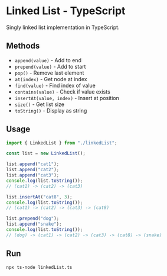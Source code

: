 # Linked List - TypeScript

Singly linked list implementation in TypeScript.

## Methods

- `append(value)` - Add to end
- `prepend(value)` - Add to start
- `pop()` - Remove last element
- `at(index)` - Get node at index
- `find(value)` - Find index of value
- `contains(value)` - Check if value exists
- `insertAt(value, index)` - Insert at position
- `size()` - Get list size
- `toString()` - Display as string

## Usage

```typescript
import { LinkedList } from "./linkedList";

const list = new LinkedList();

list.append("cat1");
list.append("cat2");
list.append("cat3");
console.log(list.toString());
// (cat1) -> (cat2) -> (cat3)

list.insertAt("cat8", 3);
console.log(list.toString());
// (cat1) -> (cat2) -> (cat3) -> (cat8)

list.prepend("dog");
list.append("snake");
console.log(list.toString());
// (dog) -> (cat1) -> (cat2) -> (cat3) -> (cat8) -> (snake)
```

## Run

```bash
npx ts-node linkedList.ts
```
